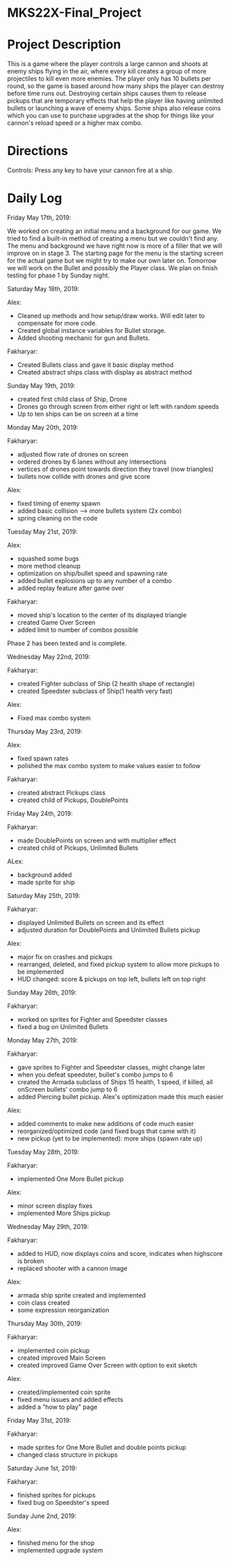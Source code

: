 # MKS22X-Final_Project

# Project Description

This is a game where the player controls a large cannon and shoots at enemy ships flying in the air, where every kill creates a group of more projectiles to kill even more enemies. The player only has 10 bullets per round, so the game is based around how many ships the player can destroy before time runs out. Destroying certain ships causes them to release pickups that are temporary effects that help the player like having unlimited bullets or launching a wave of enemy ships. Some ships also release coins which you can use to purchase upgrades at the shop for things like your cannon's reload speed or a higher max combo. 

# Directions
Controls:
Press any key to have your cannon fire at a ship. 

# Daily Log

Friday May 17th, 2019:

We worked on creating an initial menu and a background for our game. We tried 
to find a built-in method of creating a menu but we couldn't find any. The menu
and background we have right now is more of a filler that we will improve on in stage 3.
The starting page for the menu is the starting screen for the actual game but we might
try to make our own later on. Tomorrow we will work on the Bullet and possibly the Player class.
We plan on finish testing for phase 1 by Sunday night.

Saturday May 18th, 2019:

Alex:
- Cleaned up methods and how setup/draw works. Will edit later to compensate for more code.
- Created global instance variables for Bullet storage.
- Added shooting mechanic for gun and Bullets.

Fakharyar:
- Created Bullets class and gave it basic display method
- Created abstract ships class with display as abstract method

Sunday May 19th, 2019:
- created first child class of Ship, Drone
- Drones go through screen from either right or left with random speeds
- Up to ten ships can be on screen at a time

Monday May 20th, 2019:

Fakharyar:
- adjusted flow rate of drones on screen
- ordered drones by 6 lanes without any intersections
- vertices of drones point towards direction they travel (now triangles)
- bullets now collide with drones and give score

Alex:
- fixed timing of enemy spawn
- added basic collision --> more bullets system (2x combo)
- spring cleaning on the code

Tuesday May 21st, 2019:

Alex:
- squashed some bugs
- more method cleanup
- optimization on ship/bullet speed and spawning rate
- added bullet explosions up to any number of a combo
- added replay feature after game over

Fakharyar:
- moved ship's location to the center of its displayed triangle
- created Game Over Screen
- added limit to number of combos possible

Phase 2 has been tested and is complete.

Wednesday May 22nd, 2019:

Fakharyar:
- created Fighter subclass of Ship (2 health shape of rectangle)
- created Speedster subclass of Ship(1 health very fast)

Alex:
- Fixed max combo system

Thursday May 23rd, 2019:

Alex:
- fixed spawn rates
- polished the max combo system to make values easier to follow

Fakharyar:
- created abstract Pickups class
- created child of Pickups, DoublePoints

Friday May 24th, 2019:

Fakharyar:
- made DoublePoints on screen and with multiplier effect
- created child of Pickups, Unlimited Bullets

ALex:
- background added
- made sprite for ship

Saturday May 25th, 2019:

Fakharyar:
- displayed Unlimited Bullets on screen and its effect
- adjusted duration for DoublePoints and Unlimited Bullets pickup

Alex:
- major fix on crashes and pickups
- rearranged, deleted, and fixed pickup system to allow more pickups to be implemented
- HUD changed: score & pickups on top left, bullets left on top right

Sunday May 26th, 2019:

Fakharyar:
- worked on sprites for Fighter and Speedster classes
- fixed a bug on Unlimited Bullets

Monday May 27th, 2019:

Fakharyar:
- gave sprites to Fighter and Speedster classes, might change later
- when you defeat speedster, bullet's combo jumps to 6
- created the Armada subclass of Ships 15 health, 1 speed, if killed, all onScreen bullets' combo jump to 6
- added Piercing bullet pickup. Alex's optimization made this much easier

Alex:
- added comments to make new additions of code much easier
- reorganized/optimized code (and fixed bugs that came with it)
- new pickup (yet to be implemented): more ships (spawn rate up)

Tuesday May 28th, 2019:

Fakharyar:
- implemented One More Bullet pickup

Alex:
- minor screen display fixes
- implemented More Ships pickup

Wednesday May 29th, 2019:

Fakharyar:
- added to HUD, now displays coins and score, indicates when highscore is broken
- replaced shooter with a cannon image

Alex:
- armada ship sprite created and implemented
- coin class created
- some expression reorganization

Thursday May 30th, 2019:

Fakharyar:
- implemented coin pickup
- created improved Main Screen
- created improved Game Over Screen with option to exit sketch

Alex:
- created/implemented coin sprite
- fixed menu issues and added effects
- added a "how to play" page

Friday May 31st, 2019:

Fakharyar:
- made sprites for One More Bullet and double points pickup
- changed class structure in pickups



Saturday June 1st, 2019:

Fakharyar:
- finished sprites for pickups
- fixed bug on Speedster's speed

Sunday June 2nd, 2019:

Alex:
- finished menu for the shop
- implemented upgrade system
